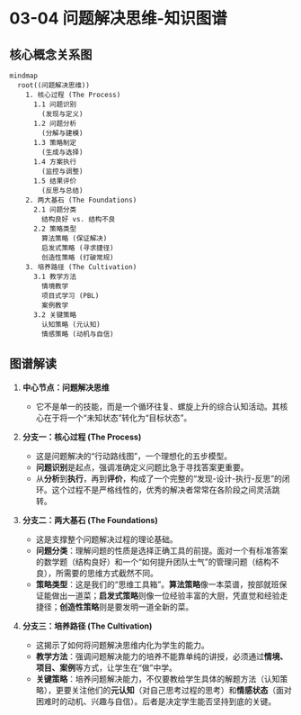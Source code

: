 # 03-04 问题解决思维-知识图谱

## 核心概念关系图

```mermaid
mindmap
  root((问题解决思维))
    1. 核心过程 (The Process)
      1.1 问题识别
        (发现与定义)
      1.2 问题分析
        (分解与建模)
      1.3 策略制定
        (生成与选择)
      1.4 方案执行
        (监控与调整)
      1.5 结果评价
        (反思与总结)
    2. 两大基石 (The Foundations)
      2.1 问题分类
        结构良好 vs. 结构不良
      2.2 策略类型
        算法策略 (保证解决)
        启发式策略 (寻求捷径)
        创造性策略 (打破常规)
    3. 培养路径 (The Cultivation)
      3.1 教学方法
        情境教学
        项目式学习 (PBL)
        案例教学
      3.2 关键策略
        认知策略 (元认知)
        情感策略 (动机与自信)
```

## 图谱解读

1.  **中心节点：问题解决思维**
    - 它不是单一的技能，而是一个循环往复、螺旋上升的综合认知活动。其核心在于将一个“未知状态”转化为“目标状态”。

2.  **分支一：核心过程 (The Process)**
    - 这是问题解决的“行动路线图”，一个理想化的五步模型。
    - **问题识别**是起点，强调准确定义问题比急于寻找答案更重要。
    - 从**分析**到**执行**，再到**评价**，构成了一个完整的“发现-设计-执行-反思”的闭环。这个过程不是严格线性的，优秀的解决者常常在各阶段之间灵活跳转。

3.  **分支二：两大基石 (The Foundations)**
    - 这是支撑整个问题解决过程的理论基础。
    - **问题分类**：理解问题的性质是选择正确工具的前提。面对一个有标准答案的数学题（结构良好）和一个“如何提升团队士气”的管理问题（结构不良），所需要的思维方式截然不同。
    - **策略类型**：这是我们的“思维工具箱”。**算法策略**像一本菜谱，按部就班保证能做出一道菜；**启发式策略**则像一位经验丰富的大厨，凭直觉和经验走捷径；**创造性策略**则是要发明一道全新的菜。

4.  **分支三：培养路径 (The Cultivation)**
    - 这揭示了如何将问题解决思维内化为学生的能力。
    - **教学方法**：强调问题解决能力的培养不能靠单纯的讲授，必须通过**情境、项目、案例**等方式，让学生在“做”中学。
    - **关键策略**：培养问题解决能力，不仅要教给学生具体的解题方法（认知策略），更要关注他们的**元认知**（对自己思考过程的思考）和**情感状态**（面对困难时的动机、兴趣与自信）。后者是决定学生能否坚持到底的关键。 